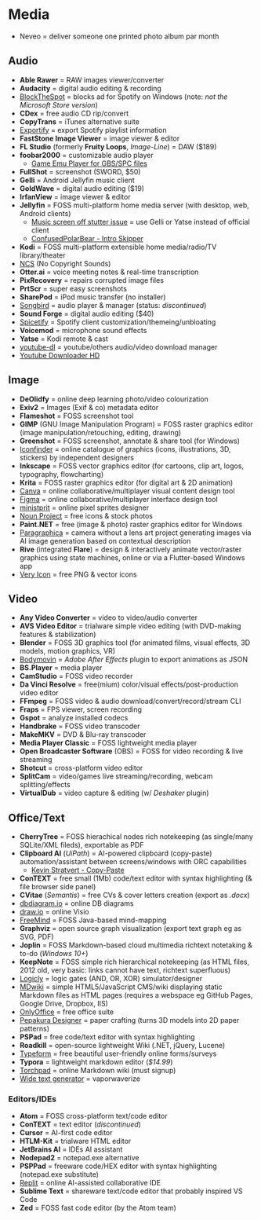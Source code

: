 # Media

* Neveo = deliver someone one printed photo album par month

## Audio

* **Able Rawer** = RAW images viewer/converter
* **Audacity** = digital audio editing & recording
* [BlockTheSpot](https://github.com/mrpond/BlockTheSpot) = blocks ad for Spotify on Windows (note: _not the Microsoft Store version_)
* **CDex** = free audio CD rip/convert
* **CopyTrans** = iTunes alternative suite
* [Exportify](https://exportify.net) = export Spotify playlist information
* **FastStone Image Viewer** = image viewer & editor
* **FL Studio** (formerly **Fruity Loops**, _Image-Line_) = DAW ($189)
* **foobar2000** = customizable audio player
  * [Game Emu Player for GBS/SPC files](https://www.foobar2000.org/components/view/foo_gep)
* **FullShot** = screenshot (SWORD, $50)
* **Gelli** = Android Jellyfin music client
* **GoldWave** = digital audio editing ($19)
* **IrfanView** = image viewer & editor
* **Jellyfin** = FOSS multi-platform home media server (with desktop, web, Android clients)
  * [Music screen off stutter issue](https://github.com/jellyfin/jellyfin-android/issues/39) = use Gelli or Yatse instead of official client
  * [ConfusedPolarBear - Intro Skipper](https://github.com/ConfusedPolarBear/intro-skipper)
* **Kodi** = FOSS multi-platform extensible home media/radio/TV library/theater
* [NCS](https://ncs.io) (No Copyright Sounds)
* **Otter.ai** = voice meeting notes & real-time transcription
* **PixRecovery** = repairs corrupted image files
* **PrtScr** = super easy screenshots
* **SharePod** = iPod music transfer (no installer)
* [Songbird](https://songbird.en.softonic.com) = audio player & manager (status: _discontinued_)
* **Sound Forge** = digital audio editing ($40)
* [Spicetify](https://github.com/spicetify) = Spotify client customization/themeing/unbloating
* **Voicemod** = microphone sound effects
* **Yatse** = Kodi remote & cast
* [youtube-dl](https://youtube-dl.org) = youtube/others audio/video download manager
* [Youtube Downloader HD](http://www.youtubedownloaderhd.com)

## Image

* **DeOlidfy** = online deep learning photo/video colourization
* **Exiv2** = Images (Exif & co) metadata editor
* **Flameshot** = FOSS screenshot tool
* **GIMP** (GNU Image Manipulation Program) = FOSS raster graphics editor (image manipulation/retouching, editing, drawing)
* **Greenshot** = FOSS screenshot, annotate & share tool (for Windows)
* [Iconfinder](https://www.iconfinder.com) = online catalogue of graphics (icons, illustrations, 3D, stickers) by independent designers
* **Inkscape** = FOSS vector graphics editor (for cartoons, clip art, logos, typography, flowcharting)
* **Krita** = FOSS raster graphics editor (for digital art & 2D animation)
* [Canva](https://www.canva.com) = online collaborative/multiplayer visual content design tool
* [Figma](https://www.figma.com) = online collaborative/multiplayer interface design tool
* [ministprit](https://minisprit.es) = online pixel sprites designer
* [Noun Project](https://thenounproject.com) = free icons & stock photos
* **Paint.NET** = free (image & photo) raster graphics editor for Windows
* [Paragraphica](https://aivalley.ai/paragraphica) = camera without a lens art project generating images via AI image generation based on contextual description
* **Rive** (integrated **Flare**) = design & interactively animate vector/raster graphics using state machines, online or via a Flutter-based Windows app
* [Very Icon](https://www.veryicon.com) = free PNG & vector icons

## Video

* **Any Video Converter** = video to video/audio converter
* **AVS Video Editor** = trialware simple video editing (with DVD-making features & stabilization)
* **Blender** = FOSS 3D graphics tool (for animated films, visual effects, 3D models, motion graphics, VR)
* [Bodymovin](https://github.com/bodymovin/bodymovin-extension) = _Adobe After Effects_ plugin to export animations as JSON
* **BS.Player** = media player
* **CamStudio** = FOSS video recorder
* **Da Vinci Resolve** = free(mium) color/visual effects/post-production video editor
* **FFmpeg** = FOSS video & audio download/convert/record/stream CLI
* **Fraps** = FPS viewer, screen recording
* **Gspot** = analyze installed codecs
* **Handbrake** = FOSS video transcoder
* **MakeMKV** = DVD & Blu-ray transcoder
* **Media Player Classic** = FOSS lightweight media player
* **Open Broadcaster Software** (OBS) = FOSS for video recording & live streaming
* **Shotcut** = cross-platform video editor
* **SplitCam** = video/games live streaming/recording, webcam splitting/effects
* **VirtualDub** = video capture & editing (w/ _Deshaker_ plugin)

## Office/Text

* **CherryTree** = FOSS hierachical nodes rich notekeeping (as single/many SQLite/XML fileds), exportable as PDF
* **Clipboard AI** (_UiPath_) = AI-powered clipboard (copy-paste) automation/assistant between screens/windows with ORC capabilities
  * [Kevin Stratvert - Copy-Paste](https://www.youtube.com/watch?v=UIrUbYdNucg)
* **ConTEXT** = free small (1Mb) code/text editor with syntax highlighting (& file browser side panel)
* **CVitae** (_Semantis_) = free CVs & cover letters creation (export as _.docx_)
* [dbdiagram.io](https://dbdiagram.io) = online DB diagrams
* [draw.io](https://www.drawio.com) = online Visio
* [FreeMind](https://freemind.sourceforge.io/wiki) = FOSS Java-based mind-mapping
* **Graphviz** = open source graph visualization (export text graph eg as SVG, PDF)
* **Joplin** = FOSS Markdown-based cloud multimedia richtext notetaking & to-do (_Windows 10+_)
* **KeepNote** = FOSS simple rich hierarchical notekeeping (as HTML files, 2012 old, very basic: links cannot have text, richtext superfluous)
* [Logicly](https://logic.ly) = logic gates (AND, OR, XOR) simulator/designer
* [MDwiki](http://dynalon.github.io/mdwiki/#!index.md) = simple HTML5/JavaScript CMS/wiki displaying static Markdown files as HTML pages (requires a webspace eg GitHub Pages, Google Drive, Dropbox, IIS)
* [OnlyOffice](https://www.onlyoffice.com) = free office suite
* [Pepakura Designer](https://tamasoft.co.jp/pepakura_designer) = paper crafting (turns 3D models into 2D paper patterns)
* **PSPad** = free code/text editor with syntax highlighting
* **Roadkill** = open-source lightweight Wiki (.NET, jQuery, Lucene)
* [Typeform](https://www.typeform.com) = free beautiful user-friendly online forms/surveys
* **Typora** = lightweight markdown editor (_$14.99_)
* [Torchpad](http://torchpad.com) = online Markdown wiki (must signup)
* [Wide text generator](https://fsymbols.com/generators/wide) = vaporwaverize

### Editors/IDEs

* **Atom** = FOSS cross-platform text/code editor
* **ConTEXT** = text editor (_discontinued_)
* **Cursor** = AI-first code editor
* **HTLM-Kit** = trialware HTML editor
* **JetBrains AI** = IDEs AI assistant
* **Nodepad2** = notepad.exe alternative
* **PSPPad** = freeware code/HEX editor with syntax highlighting (notepad.exe substitute)
* [Replit](https://replit.com) = online AI-assisted collaborative IDE
* **Sublime Text** = shareware text/code editor that probably inspired VS Code
* **Zed** = FOSS fast code editor (by the Atom team)
